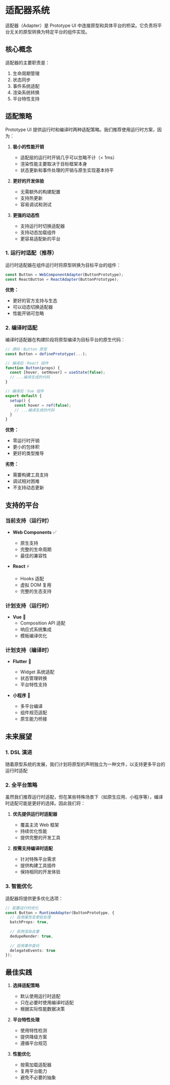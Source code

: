 # 适配器系统

适配器（Adapter）是 Prototype UI 中连接原型和具体平台的桥梁。它负责将平台无关的原型转换为特定平台的组件实现。

## 核心概念

适配器的主要职责是：
1. 生命周期管理
2. 状态同步
3. 事件系统适配
4. 渲染系统转换
5. 平台特性支持

## 适配策略

Prototype UI 提供运行时和编译时两种适配策略。我们推荐使用运行时方案，因为：

1. **极小的性能开销**
   - 适配层的运行时开销几乎可以忽略不计（< 1ms）
   - 渲染性能主要取决于目标框架本身
   - 状态更新和事件处理的开销与原生实现基本持平

2. **更好的开发体验**
   - 无需额外的构建配置
   - 支持热更新
   - 容易调试和测试

3. **更强的动态性**
   - 支持运行时切换适配器
   - 支持动态加载组件
   - 更容易适配新的平台

### 1. 运行时适配（推荐）

运行时适配器在组件运行时将原型转换为目标平台的组件：

```typescript
const Button = WebComponentAdapter(ButtonPrototype);
const ReactButton = ReactAdapter(ButtonPrototype);
```

**优势：**
- 更好的官方支持与生态
- 可以动态切换适配器
- 性能开销可忽略

### 2. 编译时适配

编译时适配器在构建阶段将原型编译为目标平台的原生代码：

```typescript
// 源码：Button 原型
const Button = definePrototype(...);

// 编译后：React 组件
function Button(props) {
  const [hover, setHover] = useState(false);
  // ...编译生成的代码
}

// 编译后：Vue 组件
export default {
  setup() {
    const hover = ref(false);
    // ...编译生成的代码
  }
}
```

**优势：**
- 零运行时开销
- 更小的包体积
- 更好的类型推导

**劣势：**
- 需要构建工具支持
- 调试相对困难
- 不支持动态更新

## 支持的平台

### 当前支持（运行时）

- **Web Components** ✅
  - 原生支持
  - 完整的生命周期
  - 最佳的兼容性

- **React** ⚡️
  - Hooks 适配
  - 虚拟 DOM 复用
  - 完整的生态支持

### 计划支持（运行时）

- **Vue** 🚧
  - Composition API 适配
  - 响应式系统集成
  - 模板编译优化


### 计划支持（编译时）

- **Flutter** 📝
  - Widget 系统适配
  - 状态管理转换
  - 平台特性支持

- **小程序** 📝
  - 多平台编译
  - 组件规范适配
  - 原生能力桥接

## 未来展望

### 1. DSL 演进

随着原型系统的发展，我们计划将原型的声明独立为一种文件，以支持更多平台的运行时适配

### 2. 全平台策略

虽然我们推荐运行时适配，但在某些特殊场景下（如原生应用、小程序等），编译时适配可能是更好的选择。因此我们将：

1. **优先提供运行时适配器**
   - 覆盖主流 Web 框架
   - 持续优化性能
   - 提供完整的开发工具

2. **按需支持编译时适配**
   - 针对特殊平台需求
   - 提供构建工具插件
   - 保持相同的开发体验

### 3. 智能优化

适配器将提供更多优化选项：

```typescript
// 配置运行时优化
const Button = RuntimeAdapter(ButtonPrototype, {
  // 启用属性变更批处理
  batchProps: true,
  
  // 启用渲染去重
  dedupeRender: true,
  
  // 启用事件委托
  delegateEvents: true
});
```

## 最佳实践

1. **选择适配策略**
   - 默认使用运行时适配
   - 只在必要时使用编译时适配
   - 根据实际性能数据决策

2. **平台特性处理**
   - 使用特性检测
   - 提供降级方案
   - 遵循平台规范

3. **性能优化**
   - 按需加载适配器
   - 复用平台能力
   - 避免不必要的抽象 